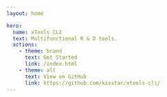 ```yaml
---
layout: home

hero:
  name: xTools CLI
  text: Multifunctional R & D tools.
  actions:
    - theme: brand
      text: Get Started
      link: /index.html
    - theme: alt
      text: View on GitHub
      link: https://github.com/kisstar/xtools-cli/
---
```

